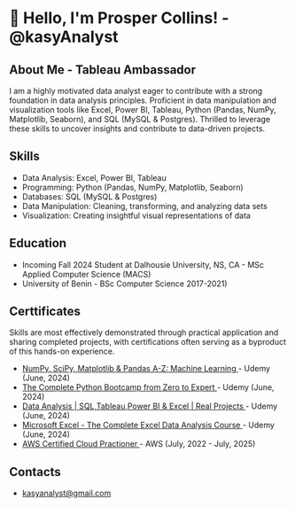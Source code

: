 # 👋 Hello, I'm Prosper Collins! - @kasyAnalyst

## About Me - Tableau Ambassador
I am a highly motivated data analyst eager to contribute with a strong foundation in data analysis principles. Proficient in data manipulation and visualization tools like Excel, Power BI, Tableau, Python (Pandas, NumPy, Matplotlib, Seaborn), and SQL (MySQL & Postgres). Thrilled to leverage these skills to uncover insights and contribute to data-driven projects.

## Skills
- Data Analysis: Excel, Power BI, Tableau
- Programming: Python (Pandas, NumPy, Matplotlib, Seaborn)
- Databases: SQL (MySQL & Postgres)
- Data Manipulation: Cleaning, transforming, and analyzing data sets
- Visualization: Creating insightful visual representations of data

## Education
- Incoming Fall 2024 Student at Dalhousie University, NS, CA - MSc Applied Computer Science (MACS)
- University of Benin - BSc Computer Science  2017-2021)

## Certtificates
Skills are most effectively demonstrated through practical application and sharing completed projects, with certifications often serving as a byproduct of this hands-on experience.
- [NumPy, SciPy, Matplotlib & Pandas A-Z: Machine Learning
](https://www.udemy.com/certificate/UC-12fee372-888d-4bdd-9947-7fcdcab0cb25/) - Udemy (June, 2024)
- [The Complete Python Bootcamp from Zero to Expert
](https://www.udemy.com/certificate/UC-bfaf350d-6a2c-4d3a-9546-f8e4e664b759/) - Udemy (June, 2024)
- [Data Analysis | SQL,Tableau,Power BI & Excel | Real Projects
](https://www.udemy.com/certificate/UC-94f6e83e-b413-4047-bf31-74c6f973d8c9/)  -  Udemy (June, 2024)
- [Microsoft Excel - The Complete Excel Data Analysis Course
](https://www.udemy.com/certificate/UC-89f536c1-bc4c-4c2b-8644-b9a6a05152ea/)  - Udemy (June, 2024)
- [AWS Certified Cloud Practioner
](https://www.credly.com/badges/0cce9f71-89fd-41f8-aae8-ed97df8e783d?source=linked_in_profile)  - AWS (July, 2022 - July, 2025)

## Contacts
- kasyanalyst@gmail.com
